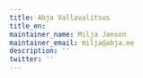 ```yaml
---
title: Abja Vallavalitsus
title_en:
maintainer_name: Milja Janson
maintainer_email: milja@abja.ee
description: ''
twitter: ''
---
```

